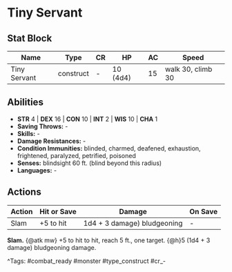 # Tiny Servant

## Stat Block

| Name | Type | CR | HP | AC | Speed |
|------|------|----|----|----|-------|
| Tiny Servant | construct | - | 10 (4d4) | 15 | walk 30, climb 30 |

## Abilities

- **STR** 4 | **DEX** 16 | **CON** 10 | **INT** 2 | **WIS** 10 | **CHA** 1
- **Saving Throws:** -  
- **Skills:** -  
- **Damage Resistances:** -  
- **Condition Immunities:** blinded, charmed, deafened, exhaustion, frightened, paralyzed, petrified, poisoned  
- **Senses:** blindsight 60 ft. (blind beyond this radius)  
- **Languages:** -


## Actions

| Action | Hit or Save | Damage | On Save |
|--------|--------------|--------|----------|
| Slam | +5 to hit | 1d4 + 3 damage) bludgeoning | - |

**Slam.** {@atk mw} +5 to hit to hit, reach 5 ft., one target. {@h}5 (1d4 + 3 damage) bludgeoning damage.


^Tags: #combat_ready #monster #type_construct #cr_-